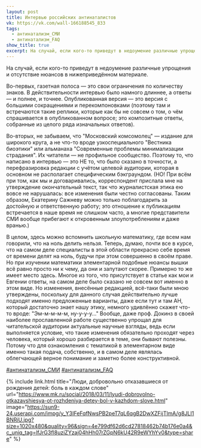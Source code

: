 ```yaml
---
layout: post
title: Интервью российских антинаталистов
vk: https://vk.com/wall-166188545_833
tags:
  - антинатализм_СМИ
  - антинатализм_FAQ
show_title: true
excerpt: На случай, если кого-то приведут в недоумение различные упрощения и отсутствие нюансов в нижеприведённом материале. Во-первых, газетная полоса — это свои ограничения по количеству знаков. В действительности интервью было намного длиннее, а ответы — и полнее, и точнее. Опубликованная версия — это версия с...
---
```

На случай, если кого-то приведут в недоумение различные упрощения и отсутствие нюансов в нижеприведённом материале.

Во-первых, газетная полоса — это свои ограничения по количеству знаков. В действительности интервью было намного длиннее, а ответы — и полнее, и точнее. Опубликованная версия — это версия с большими сокращениями и перекомпоновками (поэтому там и встречаются такие реплики, которые как бы не совсем о том, о чём спрашивается в опубликованном вопросе; это композитные ответы, собранные из целого ряда изначальных ответов).

Во-вторых, не забываем, что "Московский комсомолец" — издание для широкого круга, а не что-то вроде узкоспециального "Вестника биоэтики" или альманаха "Современные проблемы минимализации страдания". Их читатели — не профильное сообщество. Поэтому то, что написано в интервью — это НЕ то, что было сказано в точности, а перефразировка редакции с учётом целевой аудитории, которая в основном не располагает специфическим бэкграундом. (НО! При всём при том, как мы и договаривались, корреспондент прислала мне на утверждение окончательный текст, так что журналистская этика ею вовсе не нарушалась: все изменения были честно согласованы. Таким образом, Екатерину Сажневу можно только поблагодарить за достойную и ответственную работу; это отношение к публикациям встречается в наше время не слишком часто, а многие представители СМИ вообще прибегают к откровенным злоупотреблениям и даже вранью.)

В целом, здесь можно вспомнить школьную математику, где всем нам говорили, что на ноль делить нельзя. Теперь, думаю, почти все в курсе, что на самом деле специалисты в этой области прекрасно себе время от времени делят на ноль, будучи при этом совершенно в своём праве. Но при изучении математики элементарной подобные нюансы вышки всё равно просто ни к чему, да они и запутают скорее. Примерно то же имеет место здесь. Многое из того, что присутствует в статье как мои и Евгении ответы, на самом деле было сказано не совсем вот именно в этом виде. Но изменения, внесённые редакцией, всё-таки были мною утверждены, поскольку для данного случая действительно лучше подходят именно предложенные варианты, даже если тут и там АН, который достаточно знает нашу этику, немного удивлённо скажет что-то вроде: "Эм-м-м-м-м, ну-у-у-у..." Вообще, даже проф. Докинз в своей наиболее прославленной работе существенно упрощал для читательской аудитории актуальные научные взгляды, ведь если выполняется условие, что такие изменения обязательно проходят через человека, который хорошо разбирается в теме, они бывают полезны. Потому что для ознакомления с тематикой в элементарном виде именно такая подача, собственно, и в самом деле являлась облегчающей верное понимание и заметно более конструктивной.

[#антинатализм_СМИ](poisk.html#антинатализм_СМИ)
[#антинатализм_FAQ](poisk.html#антинатализм_FAQ)

{% include link.html title="Люди, добровольно отказавшиеся от рождения детей: боль в каждом слове" url="https://www.mk.ru/social/2018/03/11/lyudi-dobrovolno-otkazavshiesya-ot-rozhdeniya-detey-bol-v-kazhdom-slove.html" image="https://sun9-24.userapi.com/impg/y_Y3IFeFqfNwsPB2peT7qL6qgB2DwXZFijTlmA/g8JLI1BNRiU.jpg?size=1020x480&quality=96&sign=4e799df62d6cd27818462b74b176e0a4&c_uniq_tag=lfJrG3fl8uziZYzaj04hHh07rZGpN6kU42R9eWYhYv0&type=share" %}